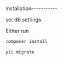 Installation-----------

set db settings

Either run

```bash
composer install
```
```bash
yii migrate
```